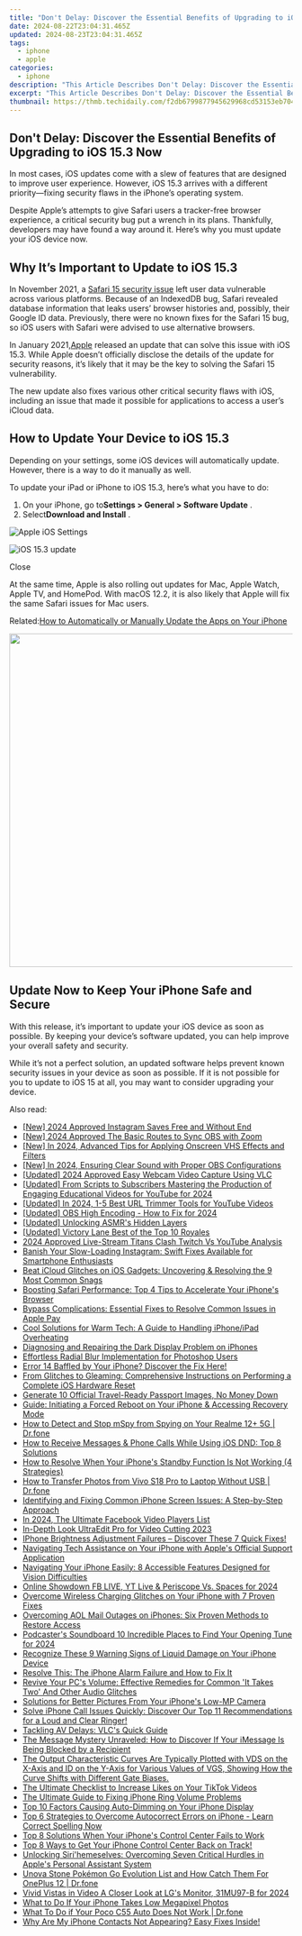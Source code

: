 ```yaml
---
title: "Don't Delay: Discover the Essential Benefits of Upgrading to iOS 15.3 Now!"
date: 2024-08-22T23:04:31.465Z
updated: 2024-08-23T23:04:31.465Z
tags:
  - iphone
  - apple
categories:
  - iphone
description: "This Article Describes Don't Delay: Discover the Essential Benefits of Upgrading to iOS 15.3 Now!"
excerpt: "This Article Describes Don't Delay: Discover the Essential Benefits of Upgrading to iOS 15.3 Now!"
thumbnail: https://thmb.techidaily.com/f2db6799877945629968cd53153eb704a207aecfe965da9d03779dc5b0786c10.jpg
---
```


## Don't Delay: Discover the Essential Benefits of Upgrading to iOS 15.3 Now

 In most cases, iOS updates come with a slew of features that are designed to improve user experience. However, iOS 15.3 arrives with a different priority—fixing security flaws in the iPhone’s operating system.

 Despite Apple’s attempts to give Safari users a tracker-free browser experience, a critical security bug put a wrench in its plans. Thankfully, developers may have found a way around it. Here’s why you must update your iOS device now.

## Why It’s Important to Update to iOS 15.3

 In November 2021, a [Safari 15 security issue](https://www.makeuseof.com/safari-15-leaking-browsing-history-how-to-prevent/) left user data vulnerable across various platforms. Because of an IndexedDB bug, Safari revealed database information that leaks users’ browser histories and, possibly, their Google ID data. Previously, there were no known fixes for the Safari 15 bug, so iOS users with Safari were advised to use alternative browsers.

 In January 2021,[Apple](https://support.apple.com/HT213053) released an update that can solve this issue with iOS 15.3\. While Apple doesn’t officially disclose the details of the update for security reasons, it’s likely that it may be the key to solving the Safari 15 vulnerability.

 The new update also fixes various other critical security flaws with iOS, including an issue that made it possible for applications to access a user’s iCloud data.

## How to Update Your Device to iOS 15.3

 Depending on your settings, some iOS devices will automatically update. However, there is a way to do it manually as well.

To update your iPad or iPhone to iOS 15.3, here’s what you have to do:

1. On your iPhone, go to**Settings > General > Software Update** .
2. Select**Download and Install** .

![Apple iOS Settings](https://static1.makeuseofimages.com/wordpress/wp-content/uploads/2022/01/IMG_9827.PNG)

![iOS 15.3 update](https://static1.makeuseofimages.com/wordpress/wp-content/uploads/2022/01/IMG_9826.PNG)

Close

 At the same time, Apple is also rolling out updates for Mac, Apple Watch, Apple TV, and HomePod. With macOS 12.2, it is also likely that Apple will fix the same Safari issues for Mac users.

 Related:[How to Automatically or Manually Update the Apps on Your iPhone](https://www.makeuseof.com/how-to-manually-or-automatically-update-apps-iphone/)

<!-- affiliate ads begin -->
<a href="https://mushroom-supplies.sjv.io/c/5597632/1692242/18134" target="_top" id="1692242"><img src="//a.impactradius-go.com/display-ad/18134-1692242" border="0" alt="" width="834" height="592"/></a><img height="0" width="0" src="https://imp.pxf.io/i/5597632/1692242/18134" style="position:absolute;visibility:hidden;" border="0" />
<!-- affiliate ads end -->
## Update Now to Keep Your iPhone Safe and Secure

 With this release, it’s important to update your iOS device as soon as possible. By keeping your device’s software updated, you can help improve your overall safety and security.

 While it’s not a perfect solution, an updated software helps prevent known security issues in your device as soon as possible. If it is not possible for you to update to iOS 15 at all, you may want to consider upgrading your device.

<ins class="adsbygoogle"
     style="display:block"
     data-ad-format="autorelaxed"
     data-ad-client="ca-pub-7571918770474297"
     data-ad-slot="1223367746"></ins>



<ins class="adsbygoogle"
     style="display:block"
     data-ad-client="ca-pub-7571918770474297"
     data-ad-slot="8358498916"
     data-ad-format="auto"
     data-full-width-responsive="true"></ins>

<span class="atpl-alsoreadstyle">Also read:</span>
<div><ul>
<li><a href="https://instagram-video-recordings.techidaily.com/new-2024-approved-instagram-saves-free-and-without-end/"><u>[New] 2024 Approved  Instagram Saves  Free and Without End</u></a></li>
<li><a href="https://screen-video-capture.techidaily.com/new-2024-approved-the-basic-routes-to-sync-obs-with-zoom/"><u>[New] 2024 Approved  The Basic Routes to Sync OBS with Zoom</u></a></li>
<li><a href="https://fox-hovers.techidaily.com/new-in-2024-advanced-tips-for-applying-onscreen-vhs-effects-and-filters/"><u>[New] In 2024, Advanced Tips for Applying Onscreen VHS Effects and Filters</u></a></li>
<li><a href="https://video-capture.techidaily.com/new-in-2024-ensuring-clear-sound-with-proper-obs-configurations/"><u>[New] In 2024, Ensuring Clear Sound with Proper OBS Configurations</u></a></li>
<li><a href="https://visual-screen-recording.techidaily.com/updated-2024-approved-easy-webcam-video-capture-using-vlc/"><u>[Updated] 2024 Approved  Easy Webcam Video Capture Using VLC</u></a></li>
<li><a href="https://youtube-lab.techidaily.com/ed-from-scripts-to-subscribers-mastering-the-production-of-engaging-educational-videos-for-youtube-for-2024/"><u>[Updated] From Scripts to Subscribers  Mastering the Production of Engaging Educational Videos for YouTube for 2024</u></a></li>
<li><a href="https://facebook-record-videos.techidaily.com/updated-in-2024-1-5-best-url-trimmer-tools-for-youtube-videos/"><u>[Updated] In 2024, 1-5 Best URL Trimmer Tools for YouTube Videos</u></a></li>
<li><a href="https://desktop-recording.techidaily.com/updated-obs-high-encoding-how-to-fix-for-2024/"><u>[Updated] OBS High Encoding - How to Fix for 2024</u></a></li>
<li><a href="https://facebook-record-videos.techidaily.com/updated-unlocking-asmrs-hidden-layers/"><u>[Updated] Unlocking ASMR's Hidden Layers</u></a></li>
<li><a href="https://screen-mirroring-recording.techidaily.com/updated-victory-lane-best-of-the-top-10-royales/"><u>[Updated] Victory Lane  Best of the Top 10 Royales</u></a></li>
<li><a href="https://extra-guidance.techidaily.com/2024-approved-live-stream-titans-clash-twitch-vs-youtube-analysis/"><u>2024 Approved  Live-Stream Titans Clash  Twitch Vs YouTube Analysis</u></a></li>
<li><a href="https://fox-that.techidaily.com/banish-your-slow-loading-instagram-swift-fixes-available-for-smartphone-enthusiasts/"><u>Banish Your Slow-Loading Instagram: Swift Fixes Available for Smartphone Enthusiasts</u></a></li>
<li><a href="https://fox-that.techidaily.com/beat-icloud-glitches-on-ios-gadgets-uncovering-and-resolving-the-9-most-common-snags/"><u>Beat iCloud Glitches on iOS Gadgets: Uncovering & Resolving the 9 Most Common Snags</u></a></li>
<li><a href="https://fox-that.techidaily.com/boosting-safari-performance-top-4-tips-to-accelerate-your-iphones-browser/"><u>Boosting Safari Performance: Top 4 Tips to Accelerate Your iPhone's Browser</u></a></li>
<li><a href="https://fox-that.techidaily.com/bypass-complications-essential-fixes-to-resolve-common-issues-in-apple-pay/"><u>Bypass Complications: Essential Fixes to Resolve Common Issues in Apple Pay</u></a></li>
<li><a href="https://fox-that.techidaily.com/cool-solutions-for-warm-tech-a-guide-to-handling-iphoneipad-overheating/"><u>Cool Solutions for Warm Tech: A Guide to Handling iPhone/iPad Overheating</u></a></li>
<li><a href="https://fox-that.techidaily.com/diagnosing-and-repairing-the-dark-display-problem-on-iphones/"><u>Diagnosing and Repairing the Dark Display Problem on iPhones</u></a></li>
<li><a href="https://vp-tips.techidaily.com/effortless-radial-blur-implementation-for-photoshop-users/"><u>Effortless Radial Blur Implementation for Photoshop Users</u></a></li>
<li><a href="https://fox-that.techidaily.com/1721478801580-error-14-baffled-by-your-iphone-discover-the-fix-here/"><u>Error 14 Baffled by Your iPhone? Discover the Fix Here!</u></a></li>
<li><a href="https://fox-that.techidaily.com/from-glitches-to-gleaming-comprehensive-instructions-on-performing-a-complete-ios-hardware-reset/"><u>From Glitches to Gleaming: Comprehensive Instructions on Performing a Complete iOS Hardware Reset</u></a></li>
<li><a href="https://extra-information.techidaily.com/generate-10-official-travel-ready-passport-images-no-money-down/"><u>Generate 10 Official Travel-Ready Passport Images, No Money Down</u></a></li>
<li><a href="https://fox-that.techidaily.com/guide-initiating-a-forced-reboot-on-your-iphone-and-accessing-recovery-mode/"><u>Guide: Initiating a Forced Reboot on Your iPhone & Accessing Recovery Mode</u></a></li>
<li><a href="https://location-social.techidaily.com/how-to-detect-and-stop-mspy-from-spying-on-your-realme-12plus-5g-drfone-by-drfone-virtual-android/"><u>How to Detect and Stop mSpy from Spying on Your Realme 12+ 5G | Dr.fone</u></a></li>
<li><a href="https://fox-that.techidaily.com/how-to-receive-messages-and-phone-calls-while-using-ios-dnd-top-8-solutions/"><u>How to Receive Messages & Phone Calls While Using iOS DND: Top 8 Solutions</u></a></li>
<li><a href="https://fox-that.techidaily.com/how-to-resolve-when-your-iphones-standby-function-is-not-working-4-strategies/"><u>How to Resolve When Your iPhone's Standby Function Is Not Working (4 Strategies)</u></a></li>
<li><a href="https://android-transfer.techidaily.com/how-to-transfer-photos-from-vivo-s18-pro-to-laptop-without-usb-drfone-by-drfone-transfer-from-android-transfer-from-android/"><u>How to Transfer Photos from Vivo S18 Pro to Laptop Without USB | Dr.fone</u></a></li>
<li><a href="https://fox-that.techidaily.com/identifying-and-fixing-common-iphone-screen-issues-a-step-by-step-approach/"><u>Identifying and Fixing Common iPhone Screen Issues: A Step-by-Step Approach</u></a></li>
<li><a href="https://facebook-video-content.techidaily.com/in-2024-the-ultimate-facebook-video-players-list/"><u>In 2024, The Ultimate Facebook Video Players List</u></a></li>
<li><a href="https://extra-resources.techidaily.com/in-depth-look-ultraedit-pro-for-video-cutting-2023/"><u>In-Depth Look  UltraEdit Pro for Video Cutting 2023</u></a></li>
<li><a href="https://fox-that.techidaily.com/iphone-brightness-adjustment-failures-discover-these-7-quick-fixes/"><u>IPhone Brightness Adjustment Failures – Discover These 7 Quick Fixes!</u></a></li>
<li><a href="https://fox-that.techidaily.com/navigating-tech-assistance-on-your-iphone-with-apples-official-support-application/"><u>Navigating Tech Assistance on Your iPhone with Apple's Official Support Application</u></a></li>
<li><a href="https://fox-that.techidaily.com/navigating-your-iphone-easily-8-accessible-features-designed-for-vision-difficulties/"><u>Navigating Your iPhone Easily: 8 Accessible Features Designed for Vision Difficulties</u></a></li>
<li><a href="https://facebook-video-footage.techidaily.com/online-showdown-fb-live-yt-live-and-periscope-vs-spaces-for-2024/"><u>Online Showdown  FB LIVE, YT Live & Periscope Vs. Spaces for 2024</u></a></li>
<li><a href="https://fox-that.techidaily.com/overcome-wireless-charging-glitches-on-your-iphone-with-7-proven-fixes/"><u>Overcome Wireless Charging Glitches on Your iPhone with 7 Proven Fixes</u></a></li>
<li><a href="https://fox-that.techidaily.com/overcoming-aol-mail-outages-on-iphones-six-proven-methods-to-restore-access/"><u>Overcoming AOL Mail Outages on iPhones: Six Proven Methods to Restore Access</u></a></li>
<li><a href="https://extra-skills.techidaily.com/podcasters-soundboard-10-incredible-places-to-find-your-opening-tune-for-2024/"><u>Podcaster's Soundboard  10 Incredible Places to Find Your Opening Tune for 2024</u></a></li>
<li><a href="https://fox-that.techidaily.com/recognize-these-9-warning-signs-of-liquid-damage-on-your-iphone-device/"><u>Recognize These 9 Warning Signs of Liquid Damage on Your iPhone Device</u></a></li>
<li><a href="https://fox-that.techidaily.com/resolve-this-the-iphone-alarm-failure-and-how-to-fix-it/"><u>Resolve This: The iPhone Alarm Failure and How to Fix It</u></a></li>
<li><a href="https://sound-issues.techidaily.com/revive-your-pcs-volume-effective-remedies-for-common-it-takes-two-and-other-audio-glitches/"><u>Revive Your PC's Volume: Effective Remedies for Common 'It Takes Two' And Other Audio Glitches</u></a></li>
<li><a href="https://fox-that.techidaily.com/solutions-for-better-pictures-from-your-iphones-low-mp-camera/"><u>Solutions for Better Pictures From Your iPhone's Low-MP Camera</u></a></li>
<li><a href="https://fox-that.techidaily.com/1721477678796-solve-iphone-call-issues-quickly-discover-our-top-11-recommendations-for-a-loud-and-clear-ringer/"><u>Solve iPhone Call Issues Quickly: Discover Our Top 11 Recommendations for a Loud and Clear Ringer!</u></a></li>
<li><a href="https://data-wizards.techidaily.com/tackling-av-delays-vlcs-quick-guide/"><u>Tackling AV Delays: VLC's Quick Guide</u></a></li>
<li><a href="https://fox-that.techidaily.com/the-message-mystery-unraveled-how-to-discover-if-your-imessage-is-being-blocked-by-a-recipient/"><u>The Message Mystery Unraveled: How to Discover If Your iMessage Is Being Blocked by a Recipient</u></a></li>
<li><a href="https://fox-that.techidaily.com/the-output-characteristic-curves-are-typically-plotted-with-vds-on-the-x-axis-and-id-on-the-y-axis-for-various-values-of-vgs-showing-how-the-curve-shifts-wi19/"><u>The Output Characteristic Curves Are Typically Plotted with VDS on the X-Axis and ID on the Y-Axis for Various Values of VGS, Showing How the Curve Shifts with Different Gate Biases.</u></a></li>
<li><a href="https://extra-tips.techidaily.com/the-ultimate-checklist-to-increase-likes-on-your-tiktok-videos/"><u>The Ultimate Checklist to Increase Likes on Your TikTok Videos</u></a></li>
<li><a href="https://fox-that.techidaily.com/the-ultimate-guide-to-fixing-iphone-ring-volume-problems/"><u>The Ultimate Guide to Fixing iPhone Ring Volume Problems</u></a></li>
<li><a href="https://fox-that.techidaily.com/top-10-factors-causing-auto-dimming-on-your-iphone-display/"><u>Top 10 Factors Causing Auto-Dimming on Your iPhone Display</u></a></li>
<li><a href="https://fox-that.techidaily.com/1721479687725-top-6-strategies-to-overcome-autocorrect-errors-on-iphone-learn-correct-spelling-now/"><u>Top 6 Strategies to Overcome Autocorrect Errors on iPhone - Learn Correct Spelling Now</u></a></li>
<li><a href="https://fox-that.techidaily.com/top-8-solutions-when-your-iphones-control-center-fails-to-work/"><u>Top 8 Solutions When Your iPhone's Control Center Fails to Work</u></a></li>
<li><a href="https://fox-that.techidaily.com/top-8-ways-to-get-your-iphone-control-center-back-on-track/"><u>Top 8 Ways to Get Your iPhone Control Center Back on Track!</u></a></li>
<li><a href="https://fox-that.techidaily.com/unlocking-sirihemeselves-overcoming-seven-critical-hurdles-in-apples-personal-assistant-system/"><u>Unlocking Siri'hemeselves: Overcoming Seven Critical Hurdles in Apple's Personal Assistant System</u></a></li>
<li><a href="https://android-pokemon-go.techidaily.com/unova-stone-pokemon-go-evolution-list-and-how-catch-them-for-oneplus-12-drfone-by-drfone-virtual-android/"><u>Unova Stone Pokémon Go Evolution List and How Catch Them For OnePlus 12 | Dr.fone</u></a></li>
<li><a href="https://vp-tips.techidaily.com/vivid-vistas-in-video-a-closer-look-at-lgs-monitor-31mu97-b-for-2024/"><u>Vivid Vistas in Video  A Closer Look at LG's Monitor, 31MU97-B for 2024</u></a></li>
<li><a href="https://fox-that.techidaily.com/what-to-do-if-your-iphone-takes-low-megapixel-photos/"><u>What to Do If Your iPhone Takes Low Megapixel Photos</u></a></li>
<li><a href="https://howto.techidaily.com/what-to-do-if-your-poco-c55-auto-does-not-work-drfone-by-drfone-fix-android-problems-fix-android-problems/"><u>What To Do if Your Poco C55 Auto Does Not Work | Dr.fone</u></a></li>
<li><a href="https://fox-that.techidaily.com/why-are-my-iphone-contacts-not-appearing-easy-fixes-inside/"><u>Why Are My iPhone Contacts Not Appearing? Easy Fixes Inside!</u></a></li>
</ul></div>
